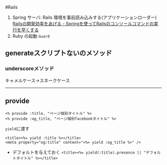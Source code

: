 #Rails
1. Spring サーバ: Rails 環境を事前読み込みする(アプリケーションローダー)  
[Railsの開発効率をあげる - Springを使ってRailsのコンソールコマンドの実行を早くする](https://ruby-rails.hatenadiary.com/entry/20141026/1414289421)
2. Ruby の起動
`Guard`

## generateスクリプトないのメソッド
### underscoreメソッド
キャメルケース→スネークケース

---
## provide
```
<% provide :title, "ページ個別タイトル" %>
<% provide :og_title, "ページ個別facebookタイトル" %>
```
`yield`に渡す  
```
<title><%= yield :title %></title>
<meta property="og:title" content="<%= yield :og_title %>" />
```
- デフォルトを与えておく
`<title><%= yield(:title).presence || "デフォルトタイトル" %></title>`


